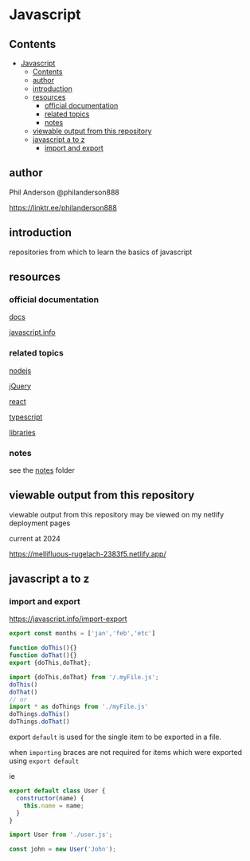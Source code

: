 # Javascript

## Contents

- [Javascript](#javascript)
  - [Contents](#contents)
  - [author](#author)
  - [introduction](#introduction)
  - [resources](#resources)
    - [official documentation](#official-documentation)
    - [related topics](#related-topics)
    - [notes](#notes)
  - [viewable output from this repository](#viewable-output-from-this-repository)
  - [javascript a to z](#javascript-a-to-z)
    - [import and export](#import-and-export)

## author

Phil Anderson @philanderson888

https://linktr.ee/philanderson888

## introduction

repositories from which to learn the basics of javascript 

## resources

### official documentation 

[docs](https://developer.mozilla.org/en-US/docs/Web/JavaScript)

[javascript.info](https://javascript.info)

### related topics

[nodejs](https://github.com/philanderson888/nodejs)

[jQuery](https://github.com/philanderson888/jquery)

[react](https://github.com/philanderson888/react)

[typescript](notes/typescript.md)

[libraries](notes/libraries.md)

### notes

see the [notes](notes/) folder

## viewable output from this repository

viewable output from this repository may be viewed on my netlify deployment pages

current at 2024

https://mellifluous-rugelach-2383f5.netlify.app/

## javascript a to z

### import and export 

https://javascript.info/import-export

```js
export const months = ['jan','feb','etc']

function doThis(){}
function doThat(){}
export {doThis,doThat};

import {doThis,doThat} from '/.myFile.js';
doThis()
doThat()
// or
import * as doThings from './myFile.js'
doThings.doThis()
doThings.doThat()
```

export `default` is used for the single item to be exported in a file.  

when `importing` braces are not required for items which were exported using `export default` 

ie 

```js
export default class User {
  constructor(name) {
    this.name = name;
  }
}

import User from './user.js';

const john = new User('John');